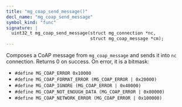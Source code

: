 ```yaml
---
title: "mg_coap_send_message()"
decl_name: "mg_coap_send_message"
symbol_kind: "func"
signature: |
  uint32_t mg_coap_send_message(struct mg_connection *nc,
                                struct mg_coap_message *cm);
---
```


Composes a CoAP message from `mg_coap_message`
and sends it into `nc` connection.
Returns 0 on success. On error, it is a bitmask:

- `#define MG_COAP_ERROR 0x10000`
- `#define MG_COAP_FORMAT_ERROR (MG_COAP_ERROR | 0x20000)`
- `#define MG_COAP_IGNORE (MG_COAP_ERROR | 0x40000)`
- `#define MG_COAP_NOT_ENOUGH_DATA (MG_COAP_ERROR | 0x80000)`
- `#define MG_COAP_NETWORK_ERROR (MG_COAP_ERROR | 0x100000)` 

